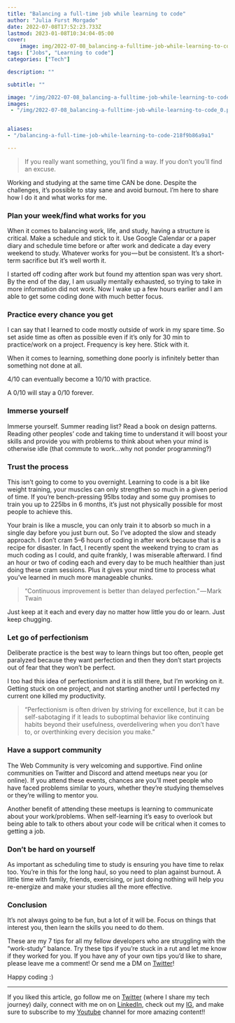 ```yaml
---
title: "Balancing a full-time job while learning to code"
author: "Julia Furst Morgado"
date: 2022-07-08T17:52:23.733Z
lastmod: 2023-01-08T10:34:04-05:00
cover:
    image: img/2022-07-08_balancing-a-fulltime-job-while-learning-to-code_0.png
tags: ["Jobs", "Learning to code"]
categories: ["Tech"]

description: ""

subtitle: ""

image: "/img/2022-07-08_balancing-a-fulltime-job-while-learning-to-code_0.png" 
images:
 - "/img/2022-07-08_balancing-a-fulltime-job-while-learning-to-code_0.png"


aliases:
- "/balancing-a-full-time-job-while-learning-to-code-218f9b86a9a1"

---
```


> If you really want something, you’ll find a way. If you don’t you’ll find an excuse.

Working and studying at the same time CAN be done. Despite the challenges, it’s possible to stay sane and avoid burnout. I’m here to share how I do it and what works for me.

### Plan your week/find what works for you

When it comes to balancing work, life, and study, having a structure is critical. Make a schedule and stick to it. Use Google Calendar or a paper diary and schedule time before or after work and dedicate a day every weekend to study. Whatever works for you — but be consistent. It’s a short-term sacrifice but it’s well worth it.

I started off coding after work but found my attention span was very short. By the end of the day, I am usually mentally exhausted, so trying to take in more information did not work. Now I wake up a few hours earlier and I am able to get some coding done with much better focus.

### Practice every chance you get

I can say that I learned to code mostly outside of work in my spare time. So set aside time as often as possible even if it’s only for 30 min to practice/work on a project. Frequency is key here. Stick with it.

When it comes to learning, something done poorly is infinitely better than something not done at all.

4/10 can eventually become a 10/10 with practice.

A 0/10 will stay a 0/10 forever.

### Immerse yourself

Immerse yourself. Summer reading list? Read a book on design patterns. Reading other peoples’ code and taking time to understand it will boost your skills and provide you with problems to think about when your mind is otherwise idle (that commute to work…why not ponder programming?)

### Trust the process

This isn’t going to come to you overnight. Learning to code is a bit like weight training, your muscles can only strengthen so much in a given period of time. If you’re bench-pressing 95lbs today and some guy promises to train you up to 225lbs in 6 months, it’s just not physically possible for most people to achieve this.

Your brain is like a muscle, you can only train it to absorb so much in a single day before you just burn out. So I’ve adopted the slow and steady approach. I don’t cram 5–6 hours of coding in after work because that is a recipe for disaster. In fact, I recently spent the weekend trying to cram as much coding as I could, and quite frankly, I was miserable afterward. I find an hour or two of coding each and every day to be much healthier than just doing these cram sessions. Plus it gives your mind time to process what you’ve learned in much more manageable chunks.

> “Continuous improvement is better than delayed perfection.” — Mark Twain

Just keep at it each and every day no matter how little you do or learn. Just keep chugging.

### Let go of perfectionism

Deliberate practice is the best way to learn things but too often, people get paralyzed because they want perfection and then they don’t start projects out of fear that they won’t be perfect.

I too had this idea of perfectionism and it is still there, but I’m working on it. Getting stuck on one project, and not starting another until I perfected my current one killed my productivity.

> “Perfectionism is often driven by striving for excellence, but it can be self-sabotaging if it leads to suboptimal behavior like continuing habits beyond their usefulness, overdelivering when you don’t have to, or overthinking every decision you make.”

### Have a support community

The Web Community is very welcoming and supportive. Find online communities on Twitter and Discord and attend meetups near you (or online). If you attend these events, chances are you’ll meet people who have faced problems similar to yours, whether they’re studying themselves or they’re willing to mentor you.

Another benefit of attending these meetups is learning to communicate about your work/problems. When self-learning it’s easy to overlook but being able to talk to others about your code will be critical when it comes to getting a job.

### Don’t be hard on yourself

As important as scheduling time to study is ensuring you have time to relax too. You’re in this for the long haul, so you need to plan against burnout. A little time with family, friends, exercising, or just doing nothing will help you re-energize and make your studies all the more effective.

### Conclusion

It’s not always going to be fun, but a lot of it will be. Focus on things that interest you, then learn the skills you need to do them.

These are my 7 tips for all my fellow developers who are struggling with the “work-study” balance. Try these tips if you’re stuck in a rut and let me know if they worked for you. If you have any of your own tips you’d like to share, please leave me a comment! Or send me a DM on [Twitter](https://twitter.com/juliafmorgado)!

Happy coding :)

***
If you liked this article, go follow me on [Twitter](https://twitter.com/juliafmorgado) (where I share my tech journey) daily, connect with me on on [LinkedIn](https://www.linkedin.com/in/juliafmorgado/), check out my [IG](https://www.instagram.com/juliafmorgado/), and make sure to subscribe to my [Youtube](https://www.youtube.com/c/JuliaFMorgado) channel for more amazing content!!
